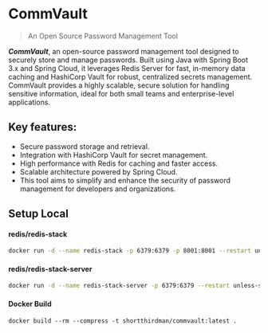 # CommVault
> An Open Source Password Management Tool

**_CommVault_**, an open-source password management tool designed to securely store and manage passwords. Built using Java with Spring Boot 3.x and Spring Cloud, it leverages Redis Server for fast, in-memory data caching and HashiCorp Vault for robust, centralized secrets management. CommVault provides a highly scalable, secure solution for handling sensitive information, ideal for both small teams and enterprise-level applications.

## Key features:

- Secure password storage and retrieval.
- Integration with HashiCorp Vault for secret management.
- High performance with Redis for caching and faster access.
- Scalable architecture powered by Spring Cloud.
- This tool aims to simplify and enhance the security of password management for developers and organizations.

## Setup Local

#### redis/redis-stack

```sh
docker run -d --name redis-stack -p 6379:6379 -p 8001:8001 --restart unless-stopped -e REDIS_ARGS="--requirepass admin --protected-mode yes --save 60 1000 --appendonly yes --loglevel warning" -e REDISTIMESERIES_ARGS="RETENTION_POLICY=20" redis/redis-stack:6.2.6-v17
```

#### redis/redis-stack-server

```sh
docker run -d --name redis-stack-server -p 6379:6379 --restart unless-stopped -e REDIS_ARGS="--requirepass admin --protected-mode yes --save 60 1000 --appendonly yes --loglevel warning" -e REDISTIMESERIES_ARGS="RETENTION_POLICY=20" redis/redis-stack-server:6.2.6-v17
```

#### Docker Build

```
docker build --rm --compress -t shortthirdman/commvault:latest .
```